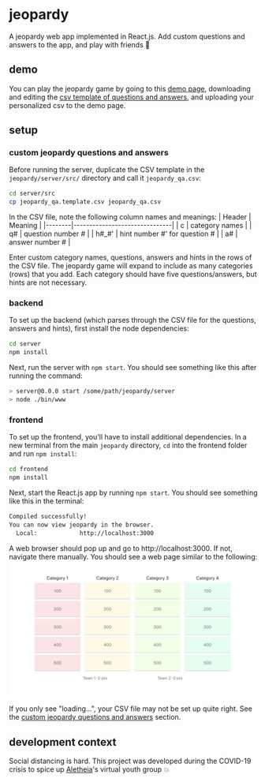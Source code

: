 # jeopardy
A jeopardy web app implemented in React.js. Add custom questions and answers to the app, and play with friends :tada:

## demo
You can play the jeopardy game by going to this [demo page](https://jessvb.github.io/jeopardy/), downloading and editing the [csv template of questions and answers](https://github.com/jessvb/jeopardy/blob/static-upload-csv/src/jeopardy_qa.template.csv), and uploading your personalized csv to the demo page.

## setup
### custom jeopardy questions and answers
Before running the server, duplicate the CSV template in the `jeopardy/server/src/` directory and call it `jeopardy_qa.csv`:
```bash
cd server/src
cp jeopardy_qa.template.csv jeopardy_qa.csv
```
In the CSV file, note the following column names and meanings:
| Header | Meaning                       |
|--------|-------------------------------|
| c      | category names                |
| q#     | question number #             |
| h#_#'  | hint number #' for question # |
| a#     | answer number #               |

Enter custom category names, questions, answers and hints in the rows of the CSV file. The jeopardy game will expand to include as many categories (rows) that you add. Each category should have five questions/answers, but hints are not necessary.

### backend
To set up the backend (which parses through the CSV file for the questions, answers and hints), first install the node dependencies:
```bash
cd server
npm install
```
Next, run the server with `npm start`. You should see something like this after running the command:
```bash
> server@0.0.0 start /some/path/jeopardy/server
> node ./bin/www
```

### frontend
To set up the frontend, you'll have to install additional dependencies. In a new terminal from the main `jeopardy` directory, `cd` into the frontend folder and run `npm install`:
```bash
cd frontend
npm install
```
Next, start the React.js app by running `npm start`. You should see something like this in the terminal:
```bash
Compiled successfully!
You can now view jeopardy in the browser.
  Local:            http://localhost:3000
```
A web browser should pop up and go to http://localhost:3000. If not, navigate there manually. You should see a web page similar to the following:
![jeopardy web app screenshot](https://github.com/jessvb/jeopardy/blob/master/jeopardy_example_screenshot.png)

If you only see "loading...", your CSV file may not be set up quite right. See the [custom jeopardy questions and answers](#custom-jeopardy-questions-and-answers) section.

## development context
Social distancing is hard. This project was developed during the COVID-19 crisis to spice up [Aletheia](https://www.aletheia.org/)'s virtual youth group :collision:
